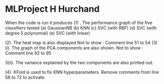 # MLProject  H Hurchand
When the code is run it produces
(1) . The performance graph of the five classifiers tested
    (a) GaussianNB
    (b) KNN
    (c) SVC (with RBF)
    (d) SVC (with degree 5 polynomial)
    (e) SVC (with linear)
    
(2). The heat map is also displayed
      Not to show : Comment line 51 to 54
(3)(i). The graph of the PCA components are also shown.
      Not to show : Comment line 92 to 95
      
3(ii). The variance explained by the two components are also printed out.
      
      
(4). KFold is used to fix KNN hyperparameters. Remove comments from line 58 to 72 to activate.
